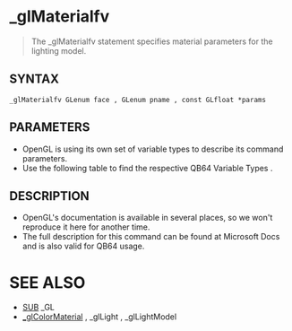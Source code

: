 # _glMaterialfv
> The _glMaterialfv statement specifies material parameters for the lighting model.

## SYNTAX
`_glMaterialfv GLenum face , GLenum pname , const GLfloat *params`

## PARAMETERS
* OpenGL is using its own set of variable types to describe its command parameters.
* Use the following table to find the respective QB64 Variable Types .


## DESCRIPTION
* OpenGL's documentation is available in several places, so we won't reproduce it here for another time.
* The full description for this command can be found at Microsoft Docs and is also valid for QB64 usage.


# SEE ALSO
* [SUB](SUB.md) _GL
* [_glColorMaterial](_glColorMaterial.md) , _glLight , _glLightModel

